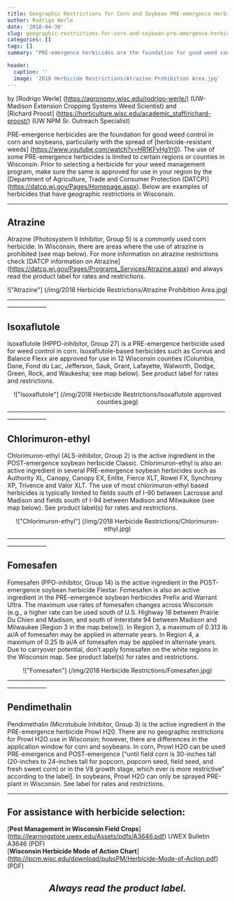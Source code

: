 ```yaml
---
title: Geographic Restrictions for Corn and Soybean PRE-emergence Herbicides in Wisconsin
author: Rodrigo Werle
date: '2018-04-30'
slug: geographic-restrictions-for-corn-and-soybean-pre-emergence-herbicides-in-wisconsin
categories: []
tags: []
summary: "PRE-emergence herbicides are the foundation for good weed control in corn and soybeans, particularly with the spread of herbicide-resistant weeds. The use of some PRE-emergence herbicides is limited to certain regions or counties in Wisconsin. Prior to selecting a herbicide for your weed management program, make sure the same is approved for use in your region."

header:
  caption: ''
  image: '2018 Herbicide Restrictions/Atrazine Prohibition Area.jpg'
---
```

by [Rodrigo Werle] (https://agronomy.wisc.edu/rodrigo-werle/) (UW-Madison Extension Cropping Systems Weed Scientist) and  
[Richard Proost] (https://horticulture.wisc.edu/academic_staff/richard-proost/) (UW NPM Sr. Outreach Specialist)  

PRE-emergence herbicides are the foundation for good weed control in corn and soybeans, particularly with the spread of [herbicide-resistant weeds] (https://www.youtube.com/watch?v=HR1KFvHgYr0). The use of some PRE-emergence herbicides is limited to certain regions or counties in Wisconsin. Prior to selecting a herbicide for your weed management program, make sure the same is approved for use in your region by the [Department of Agriculture, Trade and Consumer Protection (DATCP)] (https://datcp.wi.gov/Pages/Homepage.aspx). Below are examples of herbicides that have geographic restrictions in Wisconsin. 
____________________________________________________________________________________________

## **Atrazine**
Atrazine (Photosystem II Inhibitor, Group 5) is a commonly used corn herbicide. In Wisconsin, there are areas where the use of atrazine is prohibited (see map below). For more information on atrazine restrictions check [DATCP information on Atrazine] (https://datcp.wi.gov/Pages/Programs_Services/Atrazine.aspx) and always read the product label for rates and restrictions. 
<center>!["Atrazine"] (/img/2018 Herbicide Restrictions/Atrazine Prohibition Area.jpg)</center>
____________________________________________________________________________________________

## **Isoxaflutole**
Isoxaflutole (HPPD-inhibitor, Group 27) is a PRE-emergence herbicide used for weed control in corn. Isoxaflutole-based herbicides such as Corvus and Balance Flexx are approved for use in 12 Wisconsin counties (Columbia, Dane, Fond du Lac, Jefferson, Sauk, Grant, Lafayette, Walworth, Dodge, Green, Rock, and Waukesha; see map below). See product label for rates and restrictions.
<center>!["Isoxaflutole"] (/img/2018 Herbicide Restrictions/Isoxaflutole approved counties.jpeg)</center>
____________________________________________________________________________________________

## **Chlorimuron-ethyl** 
Chlorimuron-ethyl (ALS-inhibitor, Group 2) is the active ingredient in the POST-emergence soybean herbicide Classic. Chlorimuron-ethyl is also an active ingredient in several PRE-emergence soybean herbicides such as Authority XL, Canopy, Canopy EX, Enlite, Fierce XLT, Rowel FX, Synchrony XP, Trivence and Valor XLT. The use of most chlorimuron-ethyl based herbicides is typically limited to fields south of I-90 between Lacrosse and Madison and fields south of I-94 between Madison and Milwaukee (see map below). See product label(s) for rates and restrictions.
<center>!["Chlorimuron-ethyl"] (/img/2018 Herbicide Restrictions/Chlorimuron-ethyl.jpg)</center>
____________________________________________________________________________________________

## **Fomesafen** 
Fomesafen (PPO-inhibitor, Group 14) is the active ingredient in the POST-emergence soybean herbicide Flextar. Fomesafen is also an active ingredient in the PRE-emergence soybean herbicides Prefix and Warrant Ultra. The maximum use rates of fomesafen changes across Wisconsin (e.g., a higher rate can be used south of U.S. Highway 18 between Prairie Du Chien and Madison, and south of Interstate 94 between Madison and Milwaukee [Region 3 in the map below]). In Region 3, a maximum of 0.313 lb ai/A of fomesafen may be applied in alternate years. In Region 4, a maximum of 0.25 lb ai/A of fomesafen may be applied in alternate years. Due to carryover potential, don’t apply fomesafen on the white regions in the Wisconsin map. See product label(s) for rates and restrictions.
<center>!["Fomesafen"] (/img/2018 Herbicide Restrictions/Fomesafen.jpg)</center>
____________________________________________________________________________________________

## **Pendimethalin**
Pendimethalin (Microtubule Inhibitor, Group 3) is the active ingredient in the PRE-emergence herbicide Prowl H20. There are no geographic restrictions for Prowl H2O use in Wisconsin; however, there are differences in the application window for corn and soybeans. In corn, Prowl H2O can be used PRE-emergence and POST-emergence [“until field corn is 30-inches tall (20-inches to 24-inches tall for popcorn, popcorn seed, field seed, and fresh sweet corn) or in the V8 growth stage, which ever is more restrictive” according to the label]. In soybeans, Prowl H2O can only be sprayed PRE-plant in Wisconsin. See label for rates and restrictions. 
____________________________________________________________________________________________

## **For assistance with herbicide selection**:  
[**Pest Management in Wisconsin Field Crops**] (http://learningstore.uwex.edu/Assets/pdfs/A3646.pdf) 
UWEX Bulletin A3646 (PDF)  
[**Wisconsin Herbicide Mode of Action Chart**] (http://ipcm.wisc.edu/download/pubsPM/Herbicide-Mode-of-Action.pdf) (PDF)  

## <center> *Always read the product label.* </center> 
